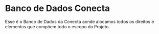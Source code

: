 # Banco de Dados Conecta
Esse é o Banco de Dados da Conecta aonde alocamos todos os direitos e elementos que compõem todo o escopo do Projeto.
